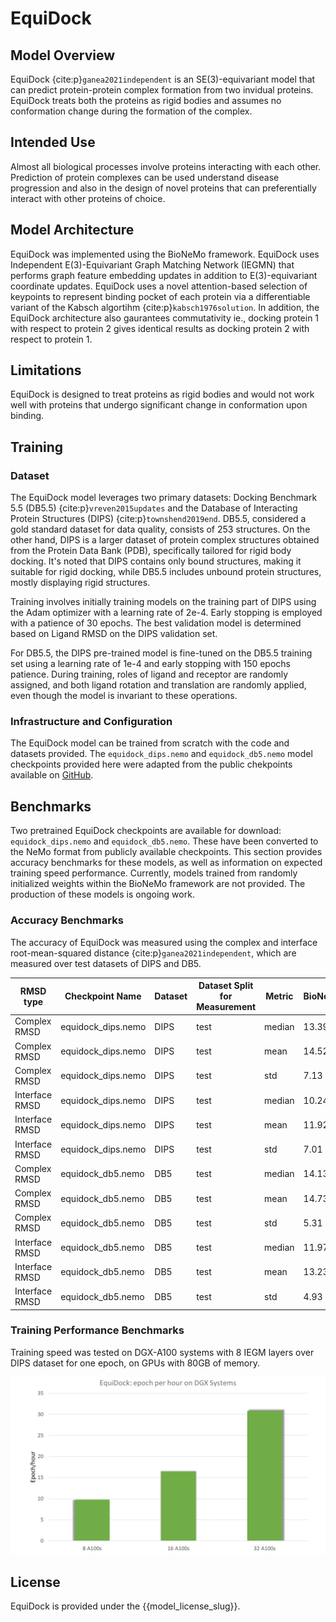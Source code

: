 # EquiDock

## Model Overview

EquiDock {cite:p}`ganea2021independent` is an SE(3)-equivariant model that can predict protein-protein complex formation from two invidual proteins. EquiDock treats both the proteins as rigid bodies and assumes no conformation change during the formation of the complex.

## Intended Use

Almost all biological processes involve proteins interacting with each other. Prediction of protein complexes can be used understand disease progression and also in the design of novel proteins that can preferentially interact with other proteins of choice.

## Model Architecture

EquiDock was implemented using the BioNeMo framework. EquiDock uses Independent E(3)-Equivariant Graph Matching Network (IEGMN) that performs graph feature embedding updates in addition to E(3)-equivariant coordinate updates. EquiDock uses a novel attention-based selection of keypoints to represent binding pocket of each protein via a differentiable variant of the Kabsch algortihm {cite:p}`kabsch1976solution`. In addition, the EquiDock architecture also gaurantees commutativity ie., docking protein 1 with respect to protein 2 gives identical results as docking protein 2 with respect to protein 1.

## Limitations

EquiDock is designed to treat proteins as rigid bodies and would not work well with proteins that undergo significant change in conformation upon binding.

## Training

### Dataset

The EquiDock model leverages two primary datasets: Docking Benchmark 5.5 (DB5.5) {cite:p}`vreven2015updates` and the Database of Interacting Protein Structures (DIPS) {cite:p}`townshend2019end`. DB5.5, considered a gold standard dataset for data quality, consists of 253 structures. On the other hand, DIPS is a larger dataset of protein complex structures obtained from the Protein Data Bank (PDB), specifically tailored for rigid body docking. It's noted that DIPS contains only bound structures, making it suitable for rigid docking, while DB5.5 includes unbound protein structures, mostly displaying rigid structures.

Training involves initially training models on the training part of DIPS using the Adam optimizer with a learning rate of 2e-4. Early stopping is employed with a patience of 30 epochs. The best validation model is determined based on Ligand RMSD on the DIPS validation set.

For DB5.5, the DIPS pre-trained model is fine-tuned on the DB5.5 training set using a learning rate of 1e-4 and early stopping with 150 epochs patience. During training, roles of ligand and receptor are randomly assigned, and both ligand rotation and translation are randomly applied, even though the model is invariant to these operations.

### Infrastructure and Configuration

The EquiDock model can be trained from scratch with the code and datasets provided. The `equidock_dips.nemo` and `equidock_db5.nemo` model checkpoints provided here were adapted from the public chekpoints available on [GitHub](https://github.com/octavian-ganea/equidock_public/tree/main/checkpts).


## Benchmarks

Two pretrained EquiDock checkpoints are available for download: `equidock_dips.nemo` and `equidock_db5.nemo`. These have been converted to the NeMo format from publicly available checkpoints. This section provides accuracy benchmarks for these models, as well as information on expected training speed performance. Currently, models trained from randomly initialized weights within the BioNeMo framework are not provided. The production of these models is ongoing work.

### Accuracy Benchmarks

The accuracy of EquiDock was measured using the complex and interface root-mean-squared distance {cite:p}`ganea2021independent`, which are measured over test datasets of DIPS and DB5.


| RMSD type                       | Checkpoint Name      | Dataset           | Dataset Split for Measurement | Metric    | BioNeMo  |  Public  |
|---------------------------------|----------------------|-------------------|-------------------------------|-----------|----------|----------|
| Complex RMSD                    | equidock_dips.nemo   | DIPS              | test                          | median    | 13.39    | 13.39    |
| Complex RMSD                    | equidock_dips.nemo   | DIPS              | test                          | mean      | 14.52    | 14.52    |
| Complex RMSD                    | equidock_dips.nemo   | DIPS              | test                          | std       | 7.13     | 7.13     |
| Interface RMSD                  | equidock_dips.nemo   | DIPS              | test                          | median    | 10.24    | 10.24    |
| Interface RMSD                  | equidock_dips.nemo   | DIPS              | test                          | mean      | 11.92    | 11.92    |
| Interface RMSD                  | equidock_dips.nemo   | DIPS              | test                          | std       | 7.01     | 7.01     |
| Complex RMSD                    | equidock_db5.nemo    | DB5               | test                          | median    | 14.13    | 14.13    |
| Complex RMSD                    | equidock_db5.nemo    | DB5               | test                          | mean      | 14.73    | 14.72    |
| Complex RMSD                    | equidock_db5.nemo    | DB5               | test                          | std       | 5.31     | 5.31     |
| Interface RMSD                  | equidock_db5.nemo    | DB5               | test                          | median    | 11.97    | 11.97    |
| Interface RMSD                  | equidock_db5.nemo    | DB5               | test                          | mean      | 13.23    | 13.23    |
| Interface RMSD                  | equidock_db5.nemo    | DB5               | test                          | std       | 4.93     | 4.93     |


### Training Performance Benchmarks

Training speed was tested on DGX-A100 systems with 8 IEGM layers over DIPS dataset for one epoch, on GPUs with 80GB of memory.

![EquiDock benchmarks](../../readme-images/equidock_epoch_per_hour.png)

## License

EquiDock is provided under the {{model_license_slug}}.